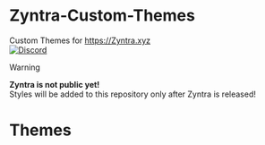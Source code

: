 # Zyntra-Custom-Themes
Custom Themes for https://Zyntra.xyz
<br>
<a href="https://discord.com/invite/KUm5JuC9XV">
  <img src="https://img.shields.io/badge/Discord-navy?style=for-the-badge&logo=discord" alt="Discord">
</a>
<br>
> [!WARNING]
> **Zyntra is not public yet!**<br>
> Styles will be added to this repository only after Zyntra is released!

# Themes
